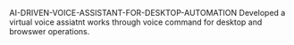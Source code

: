 AI-DRIVEN-VOICE-ASSISTANT-FOR-DESKTOP-AUTOMATION
Developed a virtual voice assiatnt works through voice command for desktop and browswer operations.
